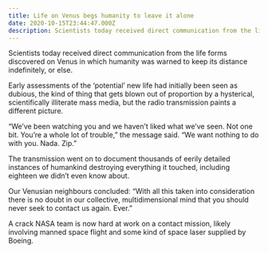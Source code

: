 ```yaml
---
title: Life on Venus begs humanity to leave it alone
date: 2020-10-15T23:44:47.000Z
description: Scientists today received direct communication from the life forms discovered on Venus in which humanity was warned to keep its distance indefinitely, or else.
---
```


Scientists today received direct communication from the life forms discovered on Venus in which humanity was warned to keep its distance indefinitely, or else.

Early assessments of the ‘potential’ new life had initially been seen as dubious, the kind of thing that gets blown out of proportion by a hysterical, scientifically illiterate mass media, but the radio transmission paints a different picture.

“We’ve been watching you and we haven’t liked what we’ve seen. Not one bit. You’re a whole lot of trouble,” the message said. “We want nothing to do with you. Nada. Zip.”

The transmission went on to document thousands of eerily detailed instances of humankind destroying everything it touched, including eighteen we didn’t even know about.

Our Venusian neighbours concluded: “With all this taken into consideration there is no doubt in our collective, multidimensional mind that you should never seek to contact us again. Ever.”

A crack NASA team is now hard at work on a contact mission, likely involving manned space flight and some kind of space laser supplied by Boeing.
